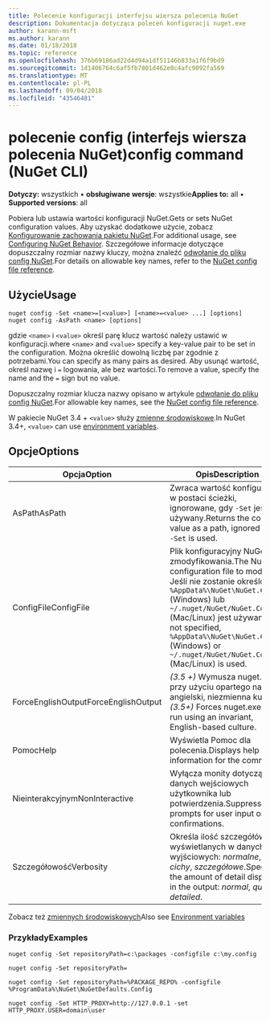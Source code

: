 ```yaml
---
title: Polecenie konfiguracji interfejsu wiersza polecenia NuGet
description: Dokumentacja dotycząca poleceń konfiguracji nuget.exe
author: karann-msft
ms.author: karann
ms.date: 01/18/2018
ms.topic: reference
ms.openlocfilehash: 376b69186ad22d4d94a1df51146b833a1f6f9bd9
ms.sourcegitcommit: 1d1406764c6af5fb7801d462e0c4afc9092fa569
ms.translationtype: MT
ms.contentlocale: pl-PL
ms.lasthandoff: 09/04/2018
ms.locfileid: "43546481"
---
```

# <a name="config-command-nuget-cli"></a><span data-ttu-id="77bff-103">polecenie config (interfejs wiersza polecenia NuGet)</span><span class="sxs-lookup"><span data-stu-id="77bff-103">config command (NuGet CLI)</span></span>

<span data-ttu-id="77bff-104">**Dotyczy:** wszystkich &bullet; **obsługiwane wersje**: wszystkie</span><span class="sxs-lookup"><span data-stu-id="77bff-104">**Applies to:** all &bullet; **Supported versions**: all</span></span>

<span data-ttu-id="77bff-105">Pobiera lub ustawia wartości konfiguracji NuGet.</span><span class="sxs-lookup"><span data-stu-id="77bff-105">Gets or sets NuGet configuration values.</span></span> <span data-ttu-id="77bff-106">Aby uzyskać dodatkowe użycie, zobacz [Konfigurowanie zachowania pakietu NuGet](../consume-packages/configuring-nuget-behavior.md).</span><span class="sxs-lookup"><span data-stu-id="77bff-106">For additional usage, see [Configuring NuGet Behavior](../consume-packages/configuring-nuget-behavior.md).</span></span> <span data-ttu-id="77bff-107">Szczegółowe informacje dotyczące dopuszczalny rozmiar nazwy kluczy, można znaleźć [odwołanie do pliku config NuGet](../reference/nuget-config-file.md).</span><span class="sxs-lookup"><span data-stu-id="77bff-107">For details on allowable key names, refer to the [NuGet config file reference](../reference/nuget-config-file.md).</span></span>

## <a name="usage"></a><span data-ttu-id="77bff-108">Użycie</span><span class="sxs-lookup"><span data-stu-id="77bff-108">Usage</span></span>

```cli
nuget config -Set <name>=[<value>] [<name>=<value> ...] [options]
nuget config -AsPath <name> [options]
```

<span data-ttu-id="77bff-109">gdzie `<name>` i `<value>` określ parę klucz wartość należy ustawić w konfiguracji.</span><span class="sxs-lookup"><span data-stu-id="77bff-109">where `<name>` and `<value>` specify a key-value pair to be set in the configuration.</span></span> <span data-ttu-id="77bff-110">Można określić dowolną liczbę par zgodnie z potrzebami.</span><span class="sxs-lookup"><span data-stu-id="77bff-110">You can specify as many pairs as desired.</span></span> <span data-ttu-id="77bff-111">Aby usunąć wartość, określ nazwę i `=` logowania, ale bez wartości.</span><span class="sxs-lookup"><span data-stu-id="77bff-111">To remove a value, specify the name and the `=` sign but no value.</span></span>

<span data-ttu-id="77bff-112">Dopuszczalny rozmiar klucza nazwy opisano w artykule [odwołanie do pliku config NuGet](../reference/nuget-config-file.md).</span><span class="sxs-lookup"><span data-stu-id="77bff-112">For allowable key names, see the [NuGet config file reference](../reference/nuget-config-file.md).</span></span>

<span data-ttu-id="77bff-113">W pakiecie NuGet 3.4 + `<value>` służy [zmienne środowiskowe](cli-ref-environment-variables.md).</span><span class="sxs-lookup"><span data-stu-id="77bff-113">In NuGet 3.4+, `<value>` can use [environment variables](cli-ref-environment-variables.md).</span></span>

## <a name="options"></a><span data-ttu-id="77bff-114">Opcje</span><span class="sxs-lookup"><span data-stu-id="77bff-114">Options</span></span>

| <span data-ttu-id="77bff-115">Opcja</span><span class="sxs-lookup"><span data-stu-id="77bff-115">Option</span></span> | <span data-ttu-id="77bff-116">Opis</span><span class="sxs-lookup"><span data-stu-id="77bff-116">Description</span></span> |
| --- | --- |
| <span data-ttu-id="77bff-117">AsPath</span><span class="sxs-lookup"><span data-stu-id="77bff-117">AsPath</span></span> | <span data-ttu-id="77bff-118">Zwraca wartość konfiguracji w postaci ścieżki, ignorowane, gdy `-Set` jest używany.</span><span class="sxs-lookup"><span data-stu-id="77bff-118">Returns the config value as a path, ignored when `-Set` is used.</span></span> |
| <span data-ttu-id="77bff-119">ConfigFile</span><span class="sxs-lookup"><span data-stu-id="77bff-119">ConfigFile</span></span> | <span data-ttu-id="77bff-120">Plik konfiguracyjny NuGet do zmodyfikowania.</span><span class="sxs-lookup"><span data-stu-id="77bff-120">The NuGet configuration file to modify.</span></span> <span data-ttu-id="77bff-121">Jeśli nie zostanie określony, `%AppData%\NuGet\NuGet.Config` (Windows) lub `~/.nuget/NuGet/NuGet.Config` (Mac/Linux) jest używany.</span><span class="sxs-lookup"><span data-stu-id="77bff-121">If not specified, `%AppData%\NuGet\NuGet.Config` (Windows) or `~/.nuget/NuGet/NuGet.Config` (Mac/Linux) is used.</span></span>|
| <span data-ttu-id="77bff-122">ForceEnglishOutput</span><span class="sxs-lookup"><span data-stu-id="77bff-122">ForceEnglishOutput</span></span> | <span data-ttu-id="77bff-123">*(3.5 +)* Wymusza nuget.exe przy użyciu opartego na język angielski, niezmienna kultura.</span><span class="sxs-lookup"><span data-stu-id="77bff-123">*(3.5+)* Forces nuget.exe to run using an invariant, English-based culture.</span></span> |
| <span data-ttu-id="77bff-124">Pomoc</span><span class="sxs-lookup"><span data-stu-id="77bff-124">Help</span></span> | <span data-ttu-id="77bff-125">Wyświetla Pomoc dla polecenia.</span><span class="sxs-lookup"><span data-stu-id="77bff-125">Displays help information for the command.</span></span> |
| <span data-ttu-id="77bff-126">Nieinterakcyjnym</span><span class="sxs-lookup"><span data-stu-id="77bff-126">NonInteractive</span></span> | <span data-ttu-id="77bff-127">Wyłącza monity dotyczące danych wejściowych użytkownika lub potwierdzenia.</span><span class="sxs-lookup"><span data-stu-id="77bff-127">Suppresses prompts for user input or confirmations.</span></span> |
| <span data-ttu-id="77bff-128">Szczegółowość</span><span class="sxs-lookup"><span data-stu-id="77bff-128">Verbosity</span></span> | <span data-ttu-id="77bff-129">Określa ilość szczegółów wyświetlanych w danych wyjściowych: *normalne*, *cichy*, *szczegółowe*.</span><span class="sxs-lookup"><span data-stu-id="77bff-129">Specifies the amount of detail displayed in the output: *normal*, *quiet*, *detailed*.</span></span> |

<span data-ttu-id="77bff-130">Zobacz też [zmiennych środowiskowych](cli-ref-environment-variables.md)</span><span class="sxs-lookup"><span data-stu-id="77bff-130">Also see [Environment variables](cli-ref-environment-variables.md)</span></span>

### <a name="examples"></a><span data-ttu-id="77bff-131">Przykłady</span><span class="sxs-lookup"><span data-stu-id="77bff-131">Examples</span></span>

```cli
nuget config -Set repositoryPath=c:\packages -configfile c:\my.config

nuget config -Set repositoryPath=

nuget config -Set repositoryPath=%PACKAGE_REPO% -configfile %ProgramData%\NuGet\NuGetDefaults.Config

nuget config -Set HTTP_PROXY=http://127.0.0.1 -set HTTP_PROXY.USER=domain\user
```
